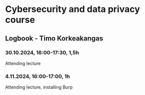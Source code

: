 # Cybersecurity and data privacy course
## Logbook - Timo Korkeakangas
### 30.10.2024, 16:00-17:30, 1,5h
Attending lecture
### 4.11.2024, 16:00-17:00, 1h
Attending lecture, installing Burp

